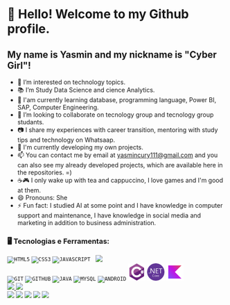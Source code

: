 # 👋 Hello! Welcome to my Github profile.
## My name is Yasmin and my nickname is "Cyber Girl"!

- 👀 I’m interested on technology topics.
- 📚 I’m Study Data Science and cience Analytics. 
- 🌱 I'am currently learning database, programming language, Power BI, SAP, Computer Engineering.
- 💞️ I’m looking to collaborate on tecnology group and tecnology group studants.
- 📷 I share my experiences with career transition, mentoring with study tips and technology on Whatsaap.
- 🤔 I'm currently developing my own projects.
- 📫 You can contact me by email at yasmincury111@gmail.com and you can also see my already developed projects, which are available here in the repositories. =)
- ☕🎮 I only wake up with tea and cappuccino, I love games and I'm good at them.
- 😄 Pronouns: She 
- ⚡ Fun fact: I studied AI at some point and I have knowledge in computer support and maintenance, I have knowledge in social media and marketing in addition to business administration.


### 🖥️ Tecnologias e Ferramentas: 
<img width="300px" align="right" src="https://github.com/user-attachments/assets/7b9ff91d-eb90-4bb1-943a-0d46207d6c7e">
<code><img width="40px" src="https://cdn.jsdelivr.net/gh/devicons/devicon/icons/html5/html5-original-wordmark.svg" title = "HTML5"/></code>
<code><img width="40px" src="https://cdn.jsdelivr.net/gh/devicons/devicon/icons/css3/css3-original-wordmark.svg" title = "CSS3"/></code>
<code><img width="40px" src="https://cdn.jsdelivr.net/gh/devicons/devicon/icons/javascript/javascript-original.svg" title = "JAVASCRIPT"/></code>
<code><img width="40px" src="https://cdn.jsdelivr.net/gh/devicons/devicon/icons/git/git-original.svg" title = "GIT"/></code>
<code><img width="40px" src="https://cdn.jsdelivr.net/gh/devicons/devicon/icons/github/github-original.svg" title = "GITHUB"/></code>
<code><img width="40px" src="https://cdn.jsdelivr.net/gh/devicons/devicon/icons/java/java-original.svg" title = "JAVA"/></code>
<code><img width="40px" src="https://cdn.jsdelivr.net/gh/devicons/devicon/icons/mysql/mysql-original.svg" title = "MYSQL"/></code>
<code><img width="40px" src="https://cdn.jsdelivr.net/gh/devicons/devicon/icons/android/android-original.svg" title = "ANDROID"/></code>
<code><img width="40px" src="https://github.com/devicons/devicon/blob/v2.16.0/icons/csharp/csharp-original.svg" title = "CSHARP"/></code>
<code><img width="40px" src="https://github.com/devicons/devicon/blob/v2.16.0/icons/dotnetcore/dotnetcore-original.svg" title = "DOTNET"/></code>
<code><img width="40px" src="https://github.com/devicons/devicon/blob/v2.16.0/icons/kotlin/kotlin-original.svg" title = "KOTLIN"/></code>


</br>


<div>
<a href="https://github.com/YasminCury">
<img loading="lazy" height="130em" src="https://github-readme-stats.vercel.app/api/top-langs/?username=YasminCury&layout=compact&langs_count=7&theme=dracula"/>
<img loading="lazy" height="180em" src="https://github-readme-stats.vercel.app/api?username=YasminCury&show_icons=true&theme=dracula&include_all_commits=true&count_private=true"/>
</div>


<div>
<a href="https://www.youtube.com/seu-canal-youtube-aqui" target="_blank"><img loading="lazy" src="https://img.shields.io/badge/YouTube-FF0000?style=for-the-badge&logo=youtube&logoColor=white" target="_blank"></a>
<a href="https://instagram.com/seu-usuário-instagram-aqui" target="_blank"><img loading="lazy" src="https://img.shields.io/badge/-Instagram-%23E4405F?style=for-the-badge&logo=instagram&logoColor=white" target="_blank"></a>
<a href="https://www.twitch.tv/seu-usuário-aqui" target="_blank"><img loading="lazy" src="https://img.shields.io/badge/Twitch-9146FF?style=for-the-badge&logo=twitch&logoColor=white" target="_blank"></a>
<a href = "mailto:contato@seu-usuário-aqui"><img loading="lazy" src="https://img.shields.io/badge/Gmail-D14836?style=for-the-badge&logo=gmail&logoColor=white" target="_blank"></a>
<a href="https://www.linkedin.com/in/seu-usuário-linkedln-aqui" target="_blank"><img loading="lazy" src="https://img.shields.io/badge/-LinkedIn-%230077B5?style=for-the-badge&logo=linkedin&logoColor=white" target="_blank"></a>   
</div>

<!---
YasminCury/YasminCury is a ✨ special ✨ repository because its `README.md` (this file) appears on your GitHub profile.
You can click the Preview link to take a look at your changes.
--->
